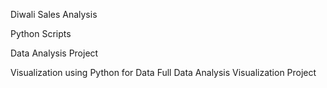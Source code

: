Diwali Sales Analysis

Python Scripts

Data Analysis Project

Visualization using Python for Data
Full Data Analysis Visualization Project

